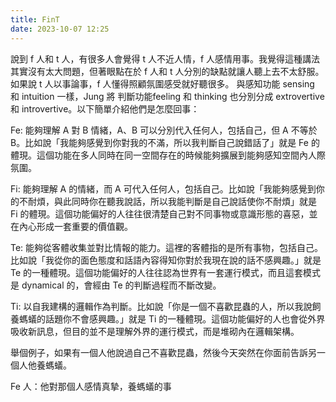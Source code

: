 ```yaml
---
title: FinT
date: 2023-10-07 12:25
---
```

說到 f 人和 t 人，有很多人會覺得 t 人不近人情，f 人感情用事。我覺得這種講法其實沒有太大問題，但著眼點在於 f 人和 t 人分別的缺點就讓人聽上去不太舒服。如果說 t 人以事論事，f 人懂得照顧氛圍感受就好聽很多。
與感知功能 sensing 和 intuition 一樣，Jung 將 判斷功能feeling 和 thinking 也分別分成 extrovertive 和 introvertive。以下簡單介紹他們是怎麼回事：

Fe: 能夠理解 A 對 B 情緒，A、B 可以分別代入任何人，包括自己，但 A 不等於 B。比如說「我能夠感覺到你對我的不滿，所以我判斷自己說錯話了」就是 Fe 的體現。這個功能在多人同時在同一空間存在的時候能夠擴展到能夠感知空間內人際氛圍。

Fi: 能夠理解 A 的情緒，而 A 可代入任何人，包括自己。比如說「我能夠感覺到你的不耐煩，與此同時你在聽我說話，所以我能判斷是自己說話使你不耐煩」就是 Fi 的體現。這個功能偏好的人往往很清楚自己對不同事物或意識形態的喜惡，並在內心形成一套重要的價值觀。

Te: 能夠從客體收集並對比情報的能力。這裡的客體指的是所有事物，包括自己。比如說「我從你的面色態度和話語內容得知你對於我現在說的話不感興趣。」就是 Te 的一種體現。這個功能偏好的人往往認為世界有一套運行模式，而且這套模式是 dynamical 的，會經由 Te 的判斷過程而不斷改變。

Ti: 以自我建構的邏輯作為判斷。比如說「你是一個不喜歡昆蟲的人，所以我說飼養螞蟻的話題你不會感興趣。」就是 Ti 的一種體現。這個功能偏好的人也會從外界吸收新訊息，但目的並不是理解外界的運行模式，而是堆砌內在邏輯架構。

舉個例子，如果有一個人他說過自己不喜歡昆蟲，然後今天突然在你面前告訴另一個人他養螞蟻。

Fe 人：他對那個人感情真摯，養螞蟻的事

